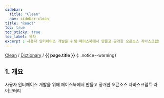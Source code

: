 ```yaml
---
sidebar:
  title: "Clean"
  nav: sidebar-clean
title: "React"
toc: true
toc_sticky: true
toc_label: 목차
excerpt : 사용자 인터페이스 개발을 위해 페이스북에서 만들고 공개한 오픈소스 자바스크립트 라이브러리
---
```

[Clean](/clean/) / [Dictionary](/clean/dictionary/) / **{{ page.title }}**
{: .notice--warning}


## 1. 개요

사용자 인터페이스 개발을 위해 페이스북에서 만들고 공개한 오픈소스 자바스크립트 라이브러리
